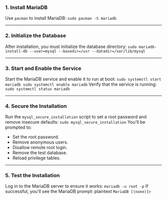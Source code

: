 ### 1\. **Install MariaDB**

Use `pacman` to install MariaDB:
`sudo pacman -S mariadb`

---

### 2\. **Initialize the Database**

After installation, you must initialize the database directory:
`sudo mariadb-install-db --user=mysql --basedir=/usr --datadir=/var/lib/mysql`

---

### 3\. **Start and Enable the Service**

Start the MariaDB service and enable it to run at boot:
`sudo systemctl start mariadb sudo systemctl enable mariadb`
Verify that the service is running:
`sudo systemctl status mariadb`

---

### 4\. **Secure the Installation**

Run the `mysql_secure_installation` script to set a root password and remove insecure defaults:
`sudo mysql_secure_installation`
You'll be prompted to:

- Set the root password.
- Remove anonymous users.
- Disallow remote root login.
- Remove the test database.
- Reload privilege tables.

---

### 5\. **Test the Installation**

Log in to the MariaDB server to ensure it works:
`mariadb -u root -p`
If successful, you'll see the MariaDB prompt:
plaintext
`MariaDB [(none)]>`
